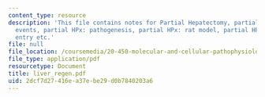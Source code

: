 ```yaml
---
content_type: resource
description: 'This file contains notes for Partial Hepatectomy, partial HPx: cellular
  events, partial HPx: pathogenesis, partial HPx: rat model, partial HPx: cell cycle
  entry etc.'
file: null
file_location: /coursemedia/20-450-molecular-and-cellular-pathophysiology-be-450-spring-2005/2dcf7d27416ea37ebe29d0b7840203a6_liver_regen.pdf
file_type: application/pdf
resourcetype: Document
title: liver_regen.pdf
uid: 2dcf7d27-416e-a37e-be29-d0b7840203a6
---
```


